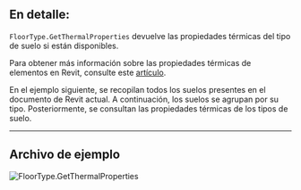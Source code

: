 ## En detalle:
`FloorType.GetThermalProperties` devuelve las propiedades térmicas del tipo de suelo si están disponibles.

Para obtener más información sobre las propiedades térmicas de elementos en Revit, consulte este [artículo](https://help.autodesk.com/view/RVT/2024/ESP/?guid=GUID-3C378374-D360-4207-A558-3500922A452E).

En el ejemplo siguiente, se recopilan todos los suelos presentes en el documento de Revit actual. A continuación, los suelos se agrupan por su tipo. Posteriormente, se consultan las propiedades térmicas de los tipos de suelo.
___
## Archivo de ejemplo

![FloorType.GetThermalProperties](./Revit.Elements.FloorType.GetThermalProperties_img.jpg)
